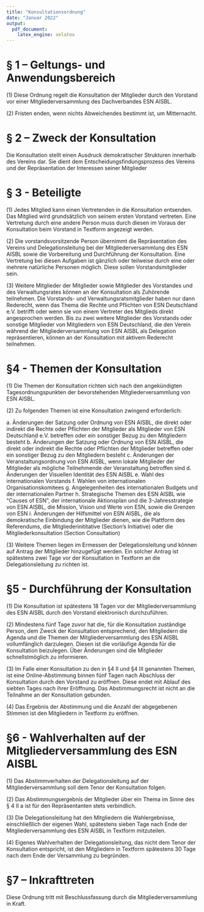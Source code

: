 ```yaml
---
title: "Konsultationsordnung"
date: "Januar 2022"
output: 
  pdf_document:
    latex_engine: xelatex
---
```



# § 1 – Geltungs- und Anwendungsbereich
(1) Diese Ordnung regelt die Konsultation der Mitglieder durch den Vorstand vor einer Mitgliederversammlung des Dachverbandes ESN AISBL.

(2) Fristen enden, wenn nichts Abweichendes bestimmt ist, um Mitternacht.

# § 2 – Zweck der Konsultation
Die Konsultation stellt einen Ausdruck demokratischer Strukturen innerhalb des Vereins dar.
Sie dient dem Entscheidungsfindungsprozess des Vereins und der Repräsentation der Interessen seiner Mitglieder

# § 3 - Beteiligte
(1) Jedes Mitglied kann einen Vertretenden in die Konsultation entsenden. 
Das Mitglied wird grundsätzlich von seinem ersten Vorstand vertreten.
Eine Vertretung durch eine andere Person muss durch diesen im Voraus der Konsultation beim Vorstand in Textform angezeigt werden.

(2) Die vorstandsvorsitzende Person übernimmt die Repräsentation des Vereins und Delegationsleitung bei der Mitgliederversammlung des ESN AISBL sowie die Vorbereitung und Durchführung der Konsultation. 
Eine Vertretung bei diesen Aufgaben ist gänzlich oder teilweise durch eine oder mehrere natürliche Personen möglich. 
Diese sollen Vorstandsmitglieder sein.

(3) Weitere Mitglieder der Mitglieder sowie Mitglieder des Vorstandes und des Verwaltungsrates können an der Konsultation als Zuhörende teilnehmen. 
Die Vorstands- und Verwaltungsratsmitglieder haben nur dann Rederecht, wenn das Thema die Rechte und Pflichten von ESN Deutschland e.V. betrifft oder wenn sie von einem Vertreter des Mitglieds direkt angesprochen werden. 
Bis zu zwei weitere Mitglieder des Vorstands oder sonstige Mitglieder von Mitgliedern von ESN Deutschland, die den Verein während der Mitgliederversammlung von ESN AISBL als Delegation repräsentieren, können an der Konsultation mit aktivem Rederecht teilnehmen.

# §4 - Themen der Konsultation
(1) Die Themen der Konsultation richten sich nach den angekündigten Tagesordnungspunkten der bevorstehenden Mitgliederversammlung von ESN AISBL.

(2) Zu folgenden Themen ist eine Konsultation zwingend erforderlich:

a. Änderungen der Satzung oder Ordnung von ESN AISBL, die direkt oder indirekt die Rechte oder Pflichten der Mitglieder als Mitglieder von ESN Deutschland e.V. betreffen oder ein sonstiger Bezug zu den Mitgliedern besteht
b. Änderungen der Satzung oder Ordnung von ESN AISBL, die direkt oder indirekt die Rechte oder Pflichten der Mitglieder betreffen oder ein sonstiger Bezug zu den Mitgliedern besteht
c. Änderungen der Veranstaltungsordnung von ESN AISBL, wenn lokale Mitglieder der Mitglieder als mögliche Teilnehmende der Veranstaltung betroffen sind
d. Änderungen der Visuellen Identität des ESN AISBL
e. Wahl des internationalen Vorstands
f. Wahlen von internationalen Organisationskomitees
g. Angelegenheiten des internationalen Budgets und der internationalen Partner
h. Strategische Themen des ESN AISBL wie “Causes of ESN”, der internationale Aktionsplan und die 3-Jahresstrategie von ESN AISBL, die Mission, Vision und Werte von ESN, sowie die Grenzen von ESN
i. Änderungen der Hilfsmittel von ESN AISBL, die als demokratische Einbindung der Mitglieder dienen, wie die Plattform des Referendums, die Mitgliederinititative (Section’s Initiative) oder die Mitgliederkonsultation (Section Consultation)


(3) Weitere Themen liegen im Ermessen der Delegationsleitung und können auf Antrag der Mitglieder hinzugefügt werden. 
Ein solcher Antrag ist spätestens zwei Tage vor der Konsultation in Textform an die Delegationsleitung zu richten ist.

# §5 - Durchführung der Konsultation
(1) Die Konsultation ist spätestens 18 Tagen vor der Mitgliederversammlung des ESN AISBL durch den Vorstand elektronisch durchzuführen.

(2) Mindestens fünf Tage zuvor hat die, für die Konsultation zuständige Person, dem Zweck der Konsultation entsprechend, den Mitgliedern die Agenda und die Themen der Mitgliederversammlung des ESN AISBL vollumfänglich darzulegen. 
Diesen ist die vorläufige Agenda für die Konsultation beizulegen.
Über Änderungen sind die Mitglieder schnellstmöglich zu informieren.

(3) Im Falle einer Konsultation zu den in §4 II und §4 III genannten Themen, ist eine Online-Abstimmung binnen fünf Tagen nach Abschluss der Konsultation durch den Vorstand zu eröffnen.
Diese endet mit Ablauf des siebten Tages nach ihrer Eröffnung. 
Das Abstimmungsrecht ist nicht an die Teilnahme an der Konsultation gebunden.

(4) Das Ergebnis der Abstimmung und die Anzahl der abgegebenen Stimmen ist den Mitgliedern in Textform zu eröffnen.

# §6 - Wahlverhalten auf der Mitgliederversammlung des ESN AISBL
(1) Das Abstimmverhalten der Delegationsleitung auf der Mitgliederversammlung soll dem Tenor der Konsultation folgen.

(2) Das Abstimmungsergebnis der Mitglieder über ein Thema im Sinne des § 4 II a ist für den Repräsentanten stets verbindlich.

(3) Die Delegationsleitung hat den Mitgliedern die Wahlergebnisse, einschließlich der eigenen Wahl, spätestens sieben Tage nach Ende der Mitgliederversammlung des ESN AISBL in Textform mitzuteilen.

(4) Eigenes Wahlverhalten der Delegationsleitung, das nicht dem Tenor der Konsultation entspricht, ist den Mitgliedern in Textform spätestens 30 Tage nach dem Ende der Versammlung zu begründen.

# §7 – Inkrafttreten
Diese Ordnung tritt mit Beschlussfassung durch die Mitgliederversammlung in Kraft.
